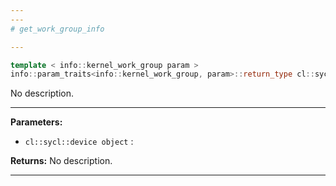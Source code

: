 ```yaml
---
---
# get_work_group_info

---
```


```cpp
template < info::kernel_work_group param >
info::param_traits<info::kernel_work_group, param>::return_type cl::sycl::kernel::get_work_group_info(const cl::sycl::device &object) const
```


No description.


---
**Parameters:**

 - `cl::sycl::device object`
: 

**Returns:** No description.

---
